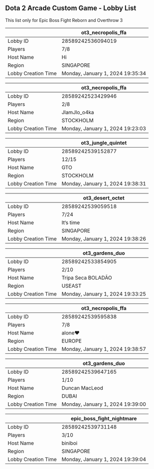 ## Dota 2 Arcade Custom Game - Lobby List

This list only for Epic Boss Fight Reborn and Overthrow 3

|  | ot3_necropolis_ffa |
| ------ | ------ |
| Lobby ID | 28589242536094019 |
| Players | 7/8 |
| Host Name | Hi |
| Region | SINGAPORE |
| Lobby Creation Time | Monday, January 1, 2024 19:35:34 |


|  | ot3_necropolis_ffa |
| ------ | ------ |
| Lobby ID | 28589242523429946 |
| Players | 2/8 |
| Host Name | JlamJlo_o4ka |
| Region | STOCKHOLM |
| Lobby Creation Time | Monday, January 1, 2024 19:23:03 |


|  | ot3_jungle_quintet |
| ------ | ------ |
| Lobby ID | 28589242539152877 |
| Players | 12/15 |
| Host Name | GTO |
| Region | STOCKHOLM |
| Lobby Creation Time | Monday, January 1, 2024 19:38:31 |


|  | ot3_desert_octet |
| ------ | ------ |
| Lobby ID | 28589242539059518 |
| Players | 7/24 |
| Host Name | It‘s time |
| Region | SINGAPORE |
| Lobby Creation Time | Monday, January 1, 2024 19:38:26 |


|  | ot3_gardens_duo |
| ------ | ------ |
| Lobby ID | 28589242533854905 |
| Players | 2/10 |
| Host Name | Tripa Seca BOLADÃO |
| Region | USEAST |
| Lobby Creation Time | Monday, January 1, 2024 19:33:25 |


|  | ot3_necropolis_ffa |
| ------ | ------ |
| Lobby ID | 28589242539595838 |
| Players | 7/8 |
| Host Name | alone♥ |
| Region | EUROPE |
| Lobby Creation Time | Monday, January 1, 2024 19:38:57 |


|  | ot3_gardens_duo |
| ------ | ------ |
| Lobby ID | 28589242539647165 |
| Players | 1/10 |
| Host Name | Duncan MacLeod |
| Region | DUBAI |
| Lobby Creation Time | Monday, January 1, 2024 19:39:00 |


|  | epic_boss_fight_nightmare |
| ------ | ------ |
| Lobby ID | 28589242539731148 |
| Players | 3/10 |
| Host Name | biniboi |
| Region | SINGAPORE |
| Lobby Creation Time | Monday, January 1, 2024 19:39:04 |


